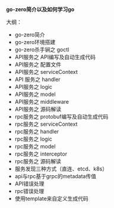 **go-zero简介以及如何学习go**

大纲：
- go-zero简介
- go-zero环境搭建
- go-zero杀手锏之 goctl
- API服务之 API编写及自动生成代码
- API服务之 配置文件
- API服务之 serviceContext
- API 服务之 handler
- API服务之 logic
- API服务之 model
- API服务之 middleware
- API服务之 源码解读
- rpc服务之 protobuf编写及自动生成代码
- rpc服务之 serviceContext
- rpc服务之 handler
- rpc服务之 logic
- rpc服务之 model
- rpc服务之 interceptor
- rpc服务之 源码解读
- 服务发现三种方式（直连、etcd、k8s）
- api与rpc基于grpc的metadata传值
- API错误处理
- rpc错误处理
- 使用template来自定义生成代码
